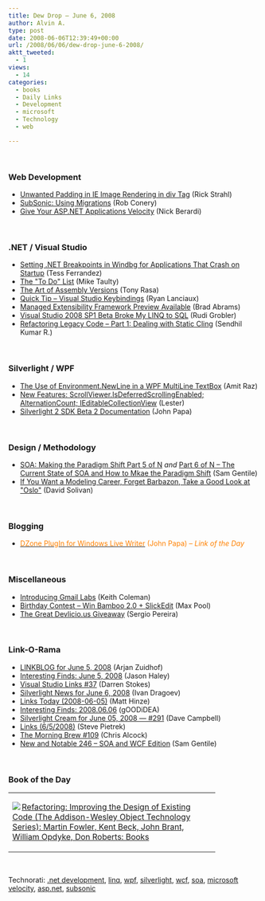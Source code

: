 ```yaml
---
title: Dew Drop – June 6, 2008
author: Alvin A.
type: post
date: 2008-06-06T12:39:49+00:00
url: /2008/06/06/dew-drop-june-6-2008/
aktt_tweeted:
  - 1
views:
  - 14
categories:
  - books
  - Daily Links
  - Development
  - microsoft
  - Technology
  - web

---
```

</p> 

&#160;

### Web Development

  * <a href="http://west-wind.com/weblog/posts/379834.aspx" target="_blank">Unwanted Padding in IE Image Rendering in div Tag</a> (Rick Strahl)
  * <a href="http://blog.wekeroad.com/blog/subsonic-using-migrations/" target="_blank">SubSonic: Using Migrations</a> (Rob Conery)
  * <a href="http://www.coderjournal.com/2008/06/scaling-aspnet-applications-with-velocity/" target="_blank">Give Your ASP.NET Applications Velocity</a> (Nick Berardi)

&#160;

### .NET / Visual Studio

  * <a href="http://blogs.msdn.com/tess/archive/2008/06/05/setting-net-breakpoints-in-windbg-for-applications-that-crash-on-startup.aspx" target="_blank">Setting .NET Breakpoints in Windbg for Applications That Crash on Startup</a> (Tess Ferrandez)
  * <a href="http://mtaulty.com/CommunityServer/blogs/mike_taultys_blog/archive/2008/06/05/10489.aspx" target="_blank">The "To Do" List</a> (Mike Taulty)
  * <a href="http://elegantcode.com/2008/06/05/the-art-of-assembly-versions/" target="_blank">The Art of Assembly Versions</a> (Tony Rasa)
  * <a href="http://frickinsweet.com/ryanlanciaux.com/post/Quick-Tip---Visual-Studio-Keybindings.aspx" target="_blank">Quick Tip &#8211; Visual Studio Keybindings</a> (Ryan Lanciaux)
  * <a href="http://blogs.msdn.com/brada/archive/2008/06/04/managed-extensibility-framework-preview-available.aspx" target="_blank">Managed Extensibility Framework Preview Available</a> (Brad Abrams)
  * <a href="http://dotnet.org.za/rudi/archive/2008/06/05/visual-studio-2008-sp1-beta-br0ke-my-linq-to-sql.aspx" target="_blank">Visual Studio 2008 SP1 Beta Broke My LINQ to SQL</a> (Rudi Grobler)
  * <a href="http://www.codeproject.com/KB/architecture/RefactoringLegacyCode.aspx" target="_blank">Refactoring Legacy Code &#8211; Part 1: Dealing with Static Cling</a> (Sendhil Kumar R.)</p> </p> 

&#160;

### Silverlight / WPF

  * <a href="http://www.dev102.com/2008/06/05/the-use-of-environmentnewline-in-a-wpf-multiline-textbox/" target="_blank">The Use of Environment.NewLine in a WPF MultiLine TextBox</a> (Amit Raz)
  * <a href="http://blogs.msdn.com/llobo/archive/2008/06/05/new-features-scrollviewer-isdeferredscrollingenabled-alternationcount-ieditablecollectionview.aspx" target="_blank">New Features: ScrollViewer.IsDeferredScrollingEnabled; AlternationCount; IEditableCollectionView</a> (Lester)
  * <a href="http://johnpapa.net/all/silverlight-2-sdk-beta-2-documentation/" target="_blank">Silverlight 2 SDK Beta 2 Documentation</a> (John Papa)

&#160;

### Design / Methodology

  * <a href="http://samgentile.com/blogs/samgentile/archive/2008/06/05/making-the-paradigm-shift-part-5-of-n-rough-draft.aspx" target="_blank">SOA: Making the Paradigm Shift Part 5 of N</a>&#160;_and_&#160;<a href="http://samgentile.com/blogs/samgentile/archive/2008/06/05/soa-making-the-paradigm-shift-part-6-of-n-the-current-state-of-soa-and-how-to-make-the-paradigm-shift.aspx" target="_blank">Part 6 of N &#8211; The Current State of SOA and How to Mkae the Paradigm Shift</a> (Sam Gentile)
  * <a href="http://blogs.msdn.com/beaudreaux/archive/2008/06/05/if-you-want-a-modeling-career-forget-barbazon-take-a-good-look-at-oslo.aspx" target="_blank">If You Want a Modeling Career, Forget Barbazon, Take a Good Look at "Oslo"</a> (David Solivan)

&#160;

### Blogging

  * <a href="http://johnpapa.net/all/dzone-plugin-for-windows-live-writer/" target="_blank"><font color="#ff8000">DZone PlugIn for Windows Live Writer</font></a> <font color="#ff8000">(John Papa) <em>– Link of the Day</em></font>

&#160;

### Miscellaneous

  * <a href="http://gmailblog.blogspot.com/2008/06/introducing-gmail-labs.html" target="_blank">Introducing Gmail Labs</a> (Keith Coleman)
  * <a href="http://www.codesqueeze.com/birthday-contest-win-bamboo-20-slickedit/" target="_blank">Birthday Contest &#8211; Win Bamboo 2.0 + SlickEdit</a> (Max Pool)
  * <a href="http://devlicio.us/blogs/sergio_pereira/archive/2008/06/05/the-great-devlicio-us-giveaway.aspx" target="_blank">The Great Devlicio.us Giveaway</a> (Sergio Pereira)

&#160;

### Link-O-Rama

  * <a href="http://www.arjansworld.com/2008/06/05/linkblog-for-june-5-2008/" target="_blank">LINKBLOG for June 5, 2008</a> (Arjan Zuidhof)
  * <a href="http://jasonhaley.com/blog/archive/2008/06/05/141790.aspx" target="_blank">Interesting Finds: June 5, 2008</a> (Jason Haley)
  * <a href="http://visualstudiohacks.com/blog/visual-studio-links-37/" target="_blank">Visual Studio Links #37</a> (Darren Stokes)
  * <a href="http://www.silverlightshow.net/news/Silverlight-news-for-June-6-2008.aspx" target="_blank">Silverlight News for June 6, 2008</a> (Ivan Dragoev)
  * <a href="http://mhinze.com/links-today-2008-06-05/" target="_blank">Links Today (2008-06-05)</a> (Matt Hinze)
  * <a href="http://weblogs.asp.net/yuanjian/archive/2008/06/05/interesting-finds-2008-06-06.aspx" target="_blank">Interesting Finds: 2008.06.06</a> (gOODiDEA)
  * <a href="http://geekswithblogs.net/WynApseTechnicalMusings/archive/2008/06/05/122654.aspx" target="_blank">Silverlight Cream for June 05, 2008 &#8212; #291</a> (Dave Campbell)
  * <a href="http://spietrek.blogspot.com/2008/06/links-652008.html" target="_blank">Links (6/5/2008)</a> (Steve Pietrek)
  * <a href="http://blog.cwa.me.uk/2008/06/06/the-morning-brew-109/" target="_blank">The Morning Brew #109</a> (Chris Alcock)
  * <a href="http://samgentile.com/blogs/samgentile/archive/2008/06/06/new-and-notable-246-soa-and-wcf-edition.aspx" target="_blank">New and Notable 246 &#8211; SOA and WCF Edition</a> (Sam Gentile)

&#160;

### Book of the Day

<div class="wlWriterSmartContent" id="scid:7dc1bd33-94bd-46fd-a20b-0131235bcd47:52732fa1-0759-4f42-88e4-b950cca698b1" style="padding-right: 0px; display: inline; padding-left: 0px; float: none; padding-bottom: 0px; margin: 0px; padding-top: 0px">
  <table cellspacing="0" cellpadding="2" width="400" border="0" unselectable="on">
    <tr>
      <td valign="top" width="400">
        <p>
          <a title="Refactoring: Improving the Design of Existing Code (The Addison-Wesley Object Technology Series): Martin Fowler, Kent Beck, John Brant, William Opdyke, Don Roberts: Books" href="http://www.amazon.com/exec/obidos/ASIN/0201485672/alvinashcraft-20"><img data-recalc-dims="1" decoding="async" src="https://i0.wp.com/images.amazon.com/images/P/0201485672.01.MZZZZZZZ.jpg?w=660" border="0" align="left" style="float:left" />Refactoring: Improving the Design of Existing Code (The Addison-Wesley Object Technology Series): Martin Fowler, Kent Beck, John Brant, William Opdyke, Don Roberts: Books</a>
        </p>
      </td>
    </tr>
  </table>
</div>

&#160;

<div class="wlWriterSmartContent" id="scid:C16BAC14-9A3D-4c50-9394-FBFEF7A93539:c05fd1d2-dae1-4c0c-9f44-9d877bada8e7" style="padding-right: 0px; display: inline; padding-left: 0px; float: none; padding-bottom: 0px; margin: 0px; padding-top: 0px">
  <!--dotnetkickit-->
</div>

<div class="wlWriterSmartContent" id="scid:d7bf807d-7bb0-458a-811f-90c51817d5c2:0b01887b-0d59-46da-ae36-4ad2e66ceb38" style="padding-right: 0px; display: inline; padding-left: 0px; float: none; padding-bottom: 0px; margin: 0px; padding-top: 0px">
  <p>
    <span class="TagSite">Technorati:</span> <a href="http://technorati.com/tag/.net+development" rel="tag" class="tag">.net development</a>, <a href="http://technorati.com/tag/linq" rel="tag" class="tag">linq</a>, <a href="http://technorati.com/tag/wpf" rel="tag" class="tag">wpf</a>, <a href="http://technorati.com/tag/silverlight" rel="tag" class="tag">silverlight</a>, <a href="http://technorati.com/tag/wcf" rel="tag" class="tag">wcf</a>, <a href="http://technorati.com/tag/soa" rel="tag" class="tag">soa</a>, <a href="http://technorati.com/tag/microsoft+velocity" rel="tag" class="tag">microsoft velocity</a>, <a href="http://technorati.com/tag/asp.net" rel="tag" class="tag">asp.net</a>, <a href="http://technorati.com/tag/subsonic" rel="tag" class="tag">subsonic</a><br /><!-- StartInsertedTags: .net development, linq, wpf, silverlight, wcf, soa, microsoft velocity, asp.net, subsonic :EndInsertedTags -->
  </p>
</div>